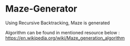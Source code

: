 # Maze-Generator
Using Recursive Backtracking, Maze is generated

Algorithm can be found in mentioned resource below : 
https://en.wikipedia.org/wiki/Maze_generation_algorithm

